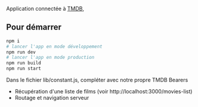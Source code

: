 Application connectée à [TMDB](https://developer.themoviedb.org/reference/movie-popular-list), 



## Pour démarrer
```bash
npm i
# lancer l'app en mode développement
npm run dev
# lancer l'app en mode production 
npm run build 
npm run start
```
Dans le fichier lib/constant.js, compléter avec notre propre TMDB Bearers

- Récupération d'une liste de films (voir http://localhost:3000/movies-list)
- Routage et navigation serveur